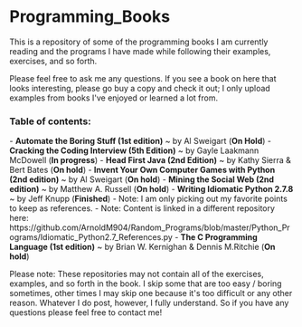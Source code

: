 Programming_Books
=================

This is a repository of some of the programming books I am currently reading and the programs I have made while following their examples, exercises, and so forth.

Please feel free to ask me any questions. If you see a book on here that looks interesting, please go buy a copy and check it out; I only upload examples from books I've enjoyed or learned a lot from.


<h3>Table of contents:</h3>
- <strong>Automate the Boring Stuff (1st edition)</strong> ~ by Al Sweigart (<strong>On Hold</strong>)
- <strong>Cracking the Coding Interview (5th Edition)</strong> ~ by Gayle Laakmann McDowell (<strong>In progress</strong>)
- <strong>Head First Java (2nd Edition)</strong> ~ by Kathy Sierra & Bert Bates (<strong>On hold</strong>)
- <strong>Invent Your Own Computer Games with Python (2nd edition)</strong> ~ by Al Sweigart (<strong>On hold</strong>)
- <strong>Mining the Social Web (2nd edition)</strong> ~ by Matthew A. Russell (<strong>On hold</strong>)
- <strong>Writing Idiomatic Python 2.7.8</strong> ~ by Jeff Knupp (<strong>Finished</strong>)
  - Note: I am only picking out my favorite points to keep as references.
  - Note: Content is linked in a different repository here: https://github.com/ArnoldM904/Random_Programs/blob/master/Python_Programs/Idiomatic_Python2.7_References.py
- <strong>The C Programming Language (1st edition)</strong> ~ by Brian W. Kernighan & Dennis M.Ritchie (<strong>On hold</strong>)
<strong><End of table of contents until more programs are uploaded to this repository.></strong>


Please note: These repositories may not contain all of the exercises, examples, and so forth in the book. I skip some that are too easy / boring sometimes, other times I may skip one because it's too difficult or any other reason. Whatever I do post, however, I fully understand. So if you have any questions please feel free to contact me!
